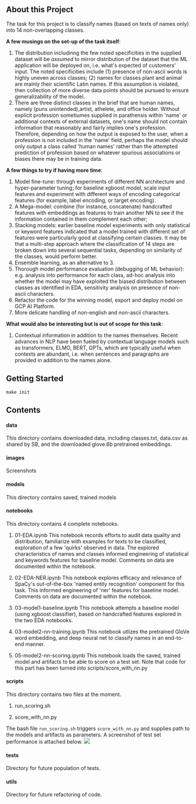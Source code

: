 ## About this Project

The task for this project is to classify names (based on texts of names only) into 14 non-overlapping classes.

**A few musings on the set-up of the task itself**:
1. The distribution includinng the few noted specificities in the supplied dataset will be _assumed_ to mirror distribution of the dataset that the ML application will be deployed on, i.e. what's expected of customers' input. The noted specificities include (1) presence of non-ascii words is highly uneven across classes; (2) names for classes plant and animal are mainly their scientific Latin names. If this assumption is violated, then collection of more diverse data points  should be pursued to ensure generalizability of the model.
2. There are three distinct classes in the brief that are human names, namely (puns unintended),artist, athelete, and office holder. Without explicit profession sometiumes supplied in parathensis within 'name' or additional contexts of external datasets, one's name should not contain information that reasonably and fairly implies one's profession. Therefore, depending on how the output is exposed to the user, when a profession is not included in the 'name' field, perhaps the model should only output a class called 'human names' rather than the attempted prediction of profession based on whatever spurious associations or biases there may be in training data.


**A few things to try if having more time**:
1. Model fine-tune: through experiments of different NN architecture and hyper-parameter tuning; for baseline xgboost model, scale input features and experiment with different ways of encoding categorical features (for example, label encoding, or target encoding).
2. A Mega-model: combine (for instance, concatenate) handcrafted features with embeddings as features to train another NN to see if the information contained in them complement each other;
3. Stacking models: earlier baseline model experiments with only statistical or keyword features indicated that a model trained with different set of features were particularly good at classifying certain classes. It may be that a multi-step approach where the classification of 14 steps are broken down into several sequential tasks, depending on similarity of the classes, would perform better.
4. Ensemble learning, as an alternative to 3.
5. Thorough model performance evaluation (debugging of ML behavior): e.g. analysis into performance for each class, ad-hoc analysis into whether the model may have exploited the biased distribution between classes as identified in EDA, sensitivity analysis on presence of non-ascii characters.
6. Refactor the code for the winning model, export and deploy model on GCP AI Platform.
7. More delicate handling of non-english and non-ascii characters.

**What would also be interesting but is out of scope for this task**:
1. Contextual information in addition to the names themselves. Recent advances in NLP have been fueled by contextual language models such as transformers, ELMO, BERT, GPTs, which are typically useful when contexts are abundant, i.e. when sentences and paragraphs are provided in addition to the names alone. 

## Getting Started

```make init```


## Contents
#### data
This directory contains downloaded data, including classes.txt, data.csv as shared by SB, and the downloaded glove.6b pretrained embeddings.

#### images
Screenshots

#### models
This directory contains saved, trained models

#### notebooks
This directory contains 4 complete notebooks.
1. 01-EDA.ipynb
This notebook records efforts to audit data quality and distribution, familiarize with examples for texts to be classified, exploration of a few 'quirks' observed in data. The explored characteristics of names and classes informed engineering of statistical and keywords features for baseline model. Comments on data are documented within the notebook.

2. 02-EDA-NER.ipynb
This notebook explores efficacy and relevance of SpaCy's out-of-the-box 'named entity recognition' component for this task. This informed engineering of 'ner' features for baseline model. Comments on data are documented within the notebook. 

3. 03-model1-baseline.ipynb
This notebook attempts a baseline model (using xgboost classifier), based on handcrafted features explored in the two EDA notebooks.  

4. 03-model2-nn-training.ipynb
This notebook utlizes the pretrained GloVe word embedding, and deep neural net to classify names in an end-to-end manner.

5. 05-model2-nn-scoring.ipynb
This notebook loads the saved, trained model and artifacts to be able to score on a test set. Note that code for this part has been turned into scripts/score_with_nn.py 


#### scripts
This directory contains two files at the moment.
1. run_scoring.sh

2. score_with_nn.py 

The bash file `run_scoring.sh` triggers `score_with_nn.py` and supplies path to the models and artifacts as parameters. A screenshot of test set performance is attached below.
![](images/run_scoring_screenshot.png)

#### tests
Directory for future population of tests.

#### utils
Directory for future refactoring of code.




